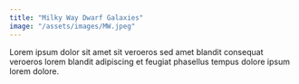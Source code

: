 ```yaml
---
title: "Milky Way Dwarf Galaxies"
image: "/assets/images/MW.jpeg"
---
```


Lorem ipsum dolor sit amet sit veroeros sed amet blandit consequat veroeros lorem blandit adipiscing et feugiat phasellus tempus dolore ipsum lorem dolore.
